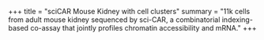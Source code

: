 +++
title = "sciCAR Mouse Kidney with cell clusters"
summary = "11k cells from adult mouse kidney sequenced by sci-CAR, a combinatorial indexing-based co-assay that jointly profiles chromatin accessibility and mRNA."
+++
